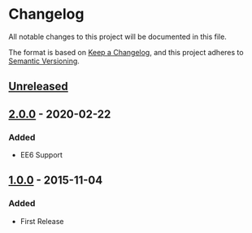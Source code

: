 # Changelog
All notable changes to this project will be documented in this file.

The format is based on [Keep a Changelog](https://keepachangelog.com/),
and this project adheres to [Semantic Versioning](https://semver.org/spec/v2.0.0.html).

## [Unreleased]


## [2.0.0] - 2020-02-22
### Added
- EE6 Support

## [1.0.0] - 2015-11-04
### Added
- First Release

[Unreleased]: https://github.com/eeharbor/low_list/compare/v2.0.0...HEAD
[2.0.0]: https://github.com/eeharbor/low_list/compare/v1.0.0...v2.0.0
[1.0.0]: https://github.com/eeharbor/low_list/compare/v0.0.0...v1.0.0